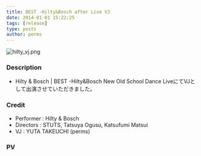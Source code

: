 ```yaml
---
title: BEST -Hilty&Bosch after Live VJ
date: 2014-01-01 15:22:25
tags: [release]
type: posts
author: perms
---
```


![hilty_vj.png](/img/works/hilty_vj.png 'hilty_vj.png')

### Description

* Hilty & Bosch | BEST -Hilty&Bosch New Old School Dance LiveにてVJとして出演させていただきました。


### Credit

* Performer : Hilty & Bosch
* Directors : STUTS, Tatsuya Ogusu, Katsufumi Matsui
* VJ : YUTA TAKEUCHI (perms)

### PV

<iframe width="720" height="405" src="https://www.youtube.com/embed/f7twI53Ot5M" frameborder="0" allow="autoplay; encrypted-media" allowfullscreen></iframe>

